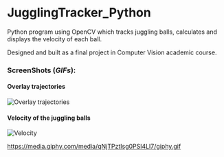 # JugglingTracker_Python
Python program using OpenCV which tracks juggling balls, calculates and displays the velocity of each ball.

Designed and built as a final project in Computer Vision academic course.


### ScreenShots (*GIFs*):


#### Overlay trajectories

![Overlay trajectories](https://media.giphy.com/media/PYuUUzBUEfTHW6qaop/giphy.gif)


#### Velocity of the juggling balls

![Velocity](https://media.giphy.com/media/pSuigyxyAzjiS3R1SA/giphy.gif)



https://media.giphy.com/media/qNjTPztIsg0PSl4LI7/giphy.gif
